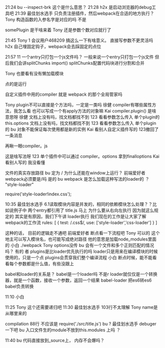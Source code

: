 21:24
bu
--inspect-brk 这个是什么意思？ 
21:28
h2x
是启动浏览器的debug工具吧 
21:39
最佳划水选手
只负责注册插件，然后webpack在合适的地方执行？ 
Tony
构造函数的入参名字是对应的吗 不是


somePlugin 是干啥来着 
Tony
还是参数个数对应就行了 


21:45
Tony
1 
会议用户468209
搞这么一下有啥意义。 直接写参数不更灵活吗 
h2x
自己埋固定钩子，webpack会去踩固定的点位 

21:57
11
一个antry只打包一个js文件吗？ 
一般来说一个entry只打包一个js文件
但后我们会讲splitChunks
import()
splitChunks配置代码块进行分割和合并

Tony
也要看有没有懒加载模块 



点的是运行 

自定义插件中用的compiler 就是 webpack 的那个全局管家吗 


Tony
plugin不可以直接是个方法吗，一定是一类吗 
徐健
compiler有哪些属性方法，我怎么看 
也可以写成一个有apply方法的对象嘛 
Kai
compiler.plugin() 是啥意思呀 
徐健
文档上没有吗，找文档都找不到 
123
看看参数怎么传入 单个plugin的 
this.options
文档上没有吗，找文档都找不到 
123
看看参数怎么传入 单个plugin的 
bu
对象不能保证每次使用都是新的实例 
Kai
看别人自定义插件写的 
123撤回了一条消息

再瞅一眼compiler。js 

这是啥写法呀 
123
单个插件中可以通过 compiler。options 拿到finalloptions 
Kai
看别人写的  我没看懂 




文件的真实存放路径 
bu
定为 / 为什么还能在window上运行？ 
前端爱好者
webpack必须要是/吗 是的
bu
webpack 是怎么加载这种写法的loader的 ？ "style-loader" 

require('style-loader!index.css');

10:35
最佳划水选手
6.1读取模块内容是并发的，相同的依赖模块怎么处理？？比如说例子中 两个entry都引用了 title.js 
马上
为什么要从右向左执行 
因为就这么规定的
其实是有原因，我们下午讲
loader执行
我们现在的工作是让大家了解webpack的工作流
rules: [
            {
                test: /\.css$/,
                use: ['style-loader','css-loader']
            }
        ] 




        
这种的话， 目前的逻辑走不通吧 
前端爱好者
断点看一下流程吧 
Tony
可以的
这个地主可以写入模块名，也可能写成绝对路径
他的意思是加载node_modules里面的 
小白
./webpack 
Tony
options没传 
bu
会有一个文件和多个正则匹配的情况吗？ 
有的
者
plugins是比loader优先执行的吗 
loader只是用来在编译模块的时候使用的，只是一个点
plugins会贯穿我们整个编译流程
小白
断点时候，能不能看看每个参数都是什么值，有些没跟上 



babel和loader的关系是？ babel是一个loader吗 不是r
loader就仅仅是一个转换器，就是一个函数，接收一个参数，返回一个结果 
babel-loader
把es6转es6
babel负责转换

11:10
小白
  
11:25
Tony
这个还需要递归吧 
11:30
最佳划水选手
103行不太理解 
Tony
name是从哪里来的 



compilation 88行 不应该是 require('./src/title.js') 
bu
? 
最佳划水选手
debuger 一下吧 
bu
入口文件生的module不放到this.modules 上吗 ？ 

11:40
bu
代码直接放到_source上， 内存不会爆吗？  
